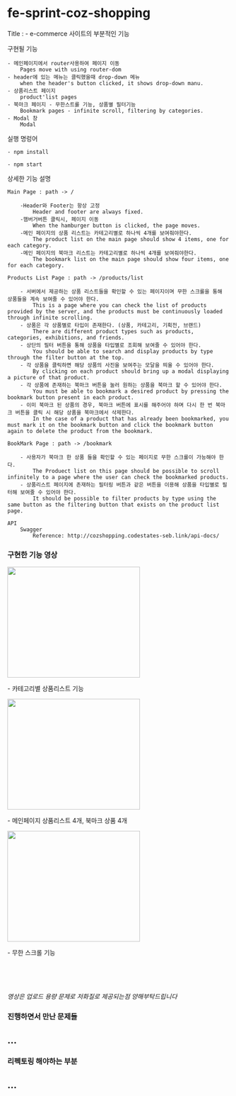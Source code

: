 # fe-sprint-coz-shopping
Title : 
    - e-commerce 사이트의 부분적인 기능

구현될 기능 
    
    - 메인페이지에서 router사용하여 페이지 이동
        Pages move with using router-dom
    - header에 있는 메뉴는 클릭했을때 drop-down 메뉴
        when the header's button clicked, it shows drop-down manu. 
    - 상품리스트 페이지 
        product'list pages
    - 북마크 페이지 - 무한스트롤 기능, 상품별 필터기능 
        Bookmark pages - infinite scroll, filtering by categories.
    - Modal 창
        Modal
실행 명렁어

    - npm install 

    - npm start

상세한 기능 설명

    Main Page : path -> /
    
        -Header와 Footer는 항상 고정
            Header and footer are always fixed.
        -햄버거버튼 클릭시, 페이지 이동
            When the hamburger button is clicked, the page moves.
        -메인 페이지의 상품 리스트는 카테고리별로 하나씩 4개를 보여줘야한다.
            The product list on the main page should show 4 items, one for each category.
        -메인 페이지의 북마크 리스트는 카테고리별로 하나씩 4개를 보여줘야한다.
            The bookmark list on the main page should show four items, one for each category.

    Products List Page : path -> /products/list
    
        - 서버에서 제공하는 상품 리스트들을 확인할 수 있는 페이지이며 무한 스크롤을 통해 상품들을 계속 보여줄 수 있어야 한다.
            This is a page where you can check the list of products provided by the server, and the products must be continuously loaded through infinite scrolling.
        - 상품은 각 상품별로 타입이 존재한다. (상품, 카테고리, 기획전, 브랜드)
            There are different product types such as products, categories, exhibitions, and friends.
        - 상단의 필터 버튼을 통해 상품을 타입별로 조회해 보여줄 수 있어야 한다.
            You should be able to search and display products by type through the filter button at the top.
        - 각 상품을 클릭하면 해당 상품의 사진을 보여주는 모달을 띄울 수 있어야 한다.
            By clicking on each product should bring up a modal displaying a picture of that product.
        - 각 상품에 존재하는 북마크 버튼을 눌러 원하는 상품을 북마크 할 수 있어야 한다.
            You must be able to bookmark a desired product by pressing the bookmark button present in each product.
        - 이미 북마크 된 상품의 경우, 북마크 버튼에 표시를 해주어야 하며 다시 한 번 북마크 버튼을 클릭 시 해당 상품을 북마크에서 삭제한다.
            In the case of a product that has already been bookmarked, you must mark it on the bookmark button and click the bookmark button      again to delete the product from the bookmark.

    BookMark Page : path -> /bookmark
    
        - 사용자가 북마크 한 상품 들을 확인할 수 있는 페이지로 무한 스크롤이 가능해야 한다.
            The Produect list on this page should be possible to scroll infinitely to a page where the user can check the bookmarked products.
        - 상품리스트 페이지에 존재하는 필터링 버튼과 같은 버튼을 이용해 상품을 타입별로 필터해 보여줄 수 있어야 한다.
            It should be possible to filter products by type using the same button as the filtering button that exists on the product list page.

    API 
        Swagger
            Reference: http://cozshopping.codestates-seb.link/api-docs/ 

<h3>구현한 기능 영상</h3>

<img src="https://user-images.githubusercontent.com/61155854/255394712-dc498c51-9cd1-4d8a-9e8d-8f2dae692caf.gif"  width="300" height="250">
<p>- 카테고리별 상품리스트 기능</p>
<img src="https://user-images.githubusercontent.com/61155854/255394962-ebf08c0f-f424-44a0-9b39-0015bc2c8dc5.png" width="300" height="250">
<p>- 메인페이지 상품리스트 4개, 북마크 상품 4개</p>

<img src="https://user-images.githubusercontent.com/61155854/255395410-1a21f08a-afbb-4fe1-931b-866360e7d7be.gif" width="300" height="250">
<p>- 무한 스크롤 기능</p>

<br>
<br>
<br>

*영상은 업로드 용량 문제로 저화질로 제공되는점 양해부탁드립니다*
<h3>진행하면서 만난 문제들<h3>
<h2>...</h2>

<h3>리펙토링 해야하는 부분</h3>
<h2>...</h2>

